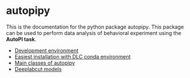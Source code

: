 # autopipy

This is the documentation for the python package autopipy. This package can be used to perform data analysis of behavioral experiment using the **AutoPI task**.


* [Development environment](develop.md)
* [Easiest installation with DLC conda environment](easy_install.md)
* [Main classes of autopipy](main_classes.md)
* [Deeplabcut models](dlc_models.md)

